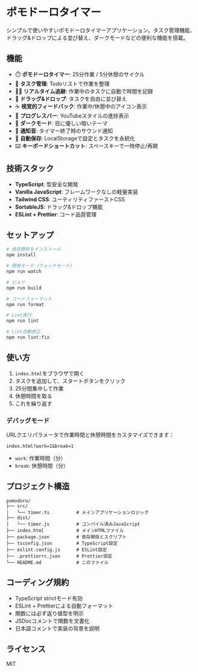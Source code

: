 # ポモドーロタイマー

シンプルで使いやすいポモドーロタイマーアプリケーション。タスク管理機能、ドラッグ&ドロップによる並び替え、ダークモードなどの便利な機能を搭載。

## 機能

- ⏱️ **ポモドーロタイマー**: 25分作業 / 5分休憩のサイクル
- 📝 **タスク管理**: Todoリストで作業を整理
- 🏃‍♀️ **リアルタイム追跡**: 作業中のタスクに自動で時間を記録
- 🎯 **ドラッグ&ドロップ**: タスクを自由に並び替え
- ☕ **視覚的フィードバック**: 作業中/休憩中のアイコン表示
- 🍅 **プログレスバー**: YouTubeスタイルの進捗表示
- 🌙 **ダークモード**: 目に優しい暗いテーマ
- 🔔 **通知音**: タイマー終了時のサウンド通知
- 💾 **自動保存**: LocalStorageで設定とタスクを永続化
- ⌨️ **キーボードショートカット**: スペースキーで一時停止/再開

## 技術スタック

- **TypeScript**: 型安全な開発
- **Vanilla JavaScript**: フレームワークなしの軽量実装
- **Tailwind CSS**: ユーティリティファーストCSS
- **SortableJS**: ドラッグ&ドロップ機能
- **ESLint + Prettier**: コード品質管理

## セットアップ

```bash
# 依存関係をインストール
npm install

# 開発モード（ウォッチモード）
npm run watch

# ビルド
npm run build

# コードフォーマット
npm run format

# Lint実行
npm run lint

# Lint自動修正
npm run lint:fix
```

## 使い方

1. `index.html`をブラウザで開く
2. タスクを追加して、スタートボタンをクリック
3. 25分間集中して作業
4. 休憩時間を取る
5. これを繰り返す

### デバッグモード

URLクエリパラメータで作業時間と休憩時間をカスタマイズできます：

```
index.html?work=1&break=1
```

- `work`: 作業時間（分）
- `break`: 休憩時間（分）

## プロジェクト構造

```
pomodoro/
├── src/
│   └── timer.ts          # メインアプリケーションロジック
├── dist/
│   └── timer.js          # コンパイル済みJavaScript
├── index.html            # メインHTMLファイル
├── package.json          # 依存関係とスクリプト
├── tsconfig.json         # TypeScript設定
├── eslint.config.js      # ESLint設定
├── .prettierrc.json      # Prettier設定
└── README.md             # このファイル
```

## コーディング規約

- TypeScript strictモード有効
- ESLint + Prettierによる自動フォーマット
- 関数には必ず返り値型を明示
- JSDocコメントで関数を文書化
- 日本語コメントで実装の背景を説明

## ライセンス

MIT
